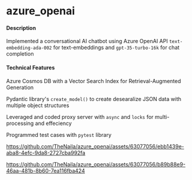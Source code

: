 # azure_openai

#### Description
Implemented a conversational AI chatbot using Azure OpenAI API `text-embedding-ada-002` for text-embeddings and `gpt-35-turbo-16k` for chat completion

#### Technical Features

Azure Cosmos DB with a Vector Search Index for Retrieval-Augmented Generation

Pydantic library's `create_model()` to create desearalize JSON data with multiple object structures

Leveraged and coded proxy server with `async` and `locks` for multi-processing and effeciency

Programmed test cases with `pytest` library

https://github.com/TheNaila/azure_openai/assets/63077056/ebb1439e-aba8-4efc-9da8-2727cba992fa


https://github.com/TheNaila/azure_openai/assets/63077056/b89b88e9-46aa-481b-8b60-7ea116fba424







